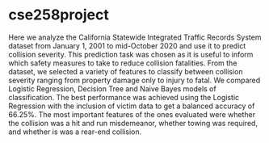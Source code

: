 # cse258project
Here we analyze the California Statewide Integrated Traffic Records System dataset from January 1, 2001 to mid-October 2020 and use it to predict collision severity. This prediction task was chosen as it is useful to inform which safety measures to take to reduce collision fatalities. From the dataset, we selected a variety of features to classify between collision severity ranging from property damage only to injury to fatal. We compared Logistic Regression, Decision Tree and Naive Bayes models of classification. The best performance was achieved using the Logistic Regression with the inclusion of victim data to get a balanced accuracy of 66.25%. The most important features of the ones evaluated were whether the collision was a hit and run misdemeanor, whether towing was required, and whether is was a rear-end collision.
